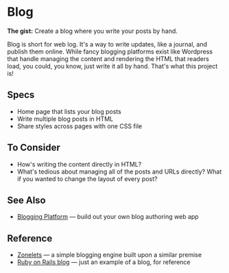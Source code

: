 # Blog

**The gist:** Create a blog where you write your posts by hand.

Blog is short for web log. It's a way to write updates, like a journal, and publish them online. While fancy blogging platforms exist like Wordpress that handle managing the content and rendering the HTML that readers load, you could, you know, just write it all by hand. That's what this project is!

## Specs

- Home page that lists your blog posts
- Write multiple blog posts in HTML
- Share styles across pages with one CSS file

## To Consider

- How's writing the content directly in HTML?
- What's tedious about managing all of the posts and URLs directly? What if you wanted to change the layout of every post?

## See Also

- [Blogging Platform](../web-apps/blogging-platform.md) — build out your own blog authoring web app

## Reference

- [Zonelets](https://zonelets.net) — a simple blogging engine built upon a similar premise
- [Ruby on Rails blog](https://rubyonrails.org/blog/) — just an example of a blog, for reference
